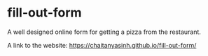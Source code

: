 # fill-out-form
A well designed online form for getting a pizza from the restaurant.

A link to the website: https://chaitanyasinh.github.io/fill-out-form/
